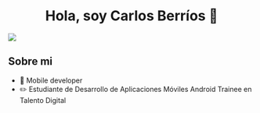 <div align="center">
<h1 align="center">Hola, soy Carlos Berríos 👋</h1>
</div>
<img src="https://i.imgur.com/weNbhGZ.png">


## Sobre mi

- 📲 Mobile developer
- ✏️ Estudiante de Desarrollo de Aplicaciones Móviles Android Trainee en Talento Digital
